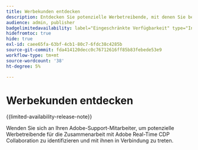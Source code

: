 ```yaml
---
title: Werbekunden entdecken
description: Entdecken Sie potenzielle Werbetreibende, mit denen Sie bei der Verwendung von Adobe Real-Time CDP Collaboration zusammenarbeiten können
audience: admin, publisher
badgelimitedavailability: label="Eingeschränkte Verfügbarkeit" type="Informative" url="https://helpx.adobe.com/legal/product-descriptions/real-time-customer-data-platform-collaboration.html newtab=true"
hidefromtoc: true
hide: true
exl-id: caee65fa-63bf-4cb1-80c7-6fdc38c4285b
source-git-commit: fda414120decc0c76712616ff85b83febede53e9
workflow-type: tm+mt
source-wordcount: '38'
ht-degree: 5%

---
```


# Werbekunden entdecken

{{limited-availability-release-note}}

Wenden Sie sich an Ihren Adobe-Support-Mitarbeiter, um potenzielle Werbetreibende für die Zusammenarbeit mit Adobe Real-Time CDP Collaboration zu identifizieren und mit ihnen in Verbindung zu treten.
